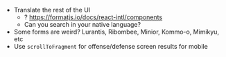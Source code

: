 - Translate the rest of the UI
  - ? https://formatjs.io/docs/react-intl/components
  - Can you search in your native language?
- Some forms are weird? Lurantis, Ribombee, Minior, Kommo-o, Mimikyu, etc
- Use `scrollToFragment` for offense/defense screen results for mobile
